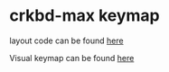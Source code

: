 # crkbd-max keymap
layout code can be found [here](https://github.com/maxyurk/qmk_firmware/blob/master/keyboards/crkbd/keymaps/crkbd-max/keymap.c)

Visual keymap can be found [here](http://www.keyboard-layout-editor.com/#/gists/a4f46c2e63160ba9e9f7732f61945a5b)

